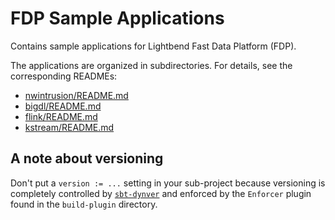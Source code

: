 # FDP Sample Applications

Contains sample applications for Lightbend Fast Data Platform (FDP).

The applications are organized in subdirectories. For details, see the corresponding READMEs:

* [nwintrusion/README.md](https://github.com/typesafehub/fdp-sample-apps/blob/master/nwintrusion/README.md)
* [bigdl/README.md](https://github.com/typesafehub/fdp-sample-apps/blob/master/bigdl/README.md)
* [flink/README.md](https://github.com/typesafehub/fdp-sample-apps/blob/master/flink/README.md)
* [kstream/README.md](https://github.com/typesafehub/fdp-sample-apps/blob/develop/kstream/README.md)

## A note about versioning

Don't put a `version := ...` setting in your sub-project because versioning is completely
controlled by [`sbt-dynver`](https://github.com/dwijnand/sbt-dynver) and enforced by the `Enforcer` plugin found in the `build-plugin`
directory.